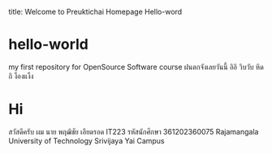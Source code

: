 title: Welcome to Preuktichai Homepage Hello-word
# hello-world
my first repository for OpenSource Software course
ฝนตกจังเลยวันนี้ อิอิ วิบวับ หิดถิ ง็องแง็ง
# Hi 
สวัสดีครับ ผม นาย พฤฒิชัย เอียดรอด
IT223 รหัสนักศึกษา 361202360075 
Rajamangala University of Technology Srivijaya Yai Campus
